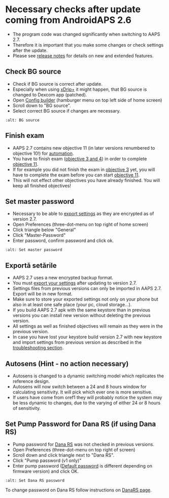 # Necessary checks after update coming from AndroidAPS 2.6

- The program code was changed significantly when switching to AAPS 2.7.
- Therefore it is important that you make some changes or check settings after the update.
- Please see [release notes](../Installing-AndroidAPS/Releasenotes#version-2-7-0) for details on new and extended features.

## Check BG source

- Check if BG source is correct after update.
- Especially when using [xDrip+](../Configuration/xdrip.md) it might happen, that BG source is changed to Dexcom app (patched).
- Open [Config builder](../Configuration/Config-Builder#bg-source) (hamburger menu on top left side of home screen)
- Scroll down to "BG source".
- Select correct BG source if changes are necessary.

```{image} ../images/ConfBuild_BG.png
:alt: BG source
```

## Finish exam

- AAPS 2.7 contains new objective 11 (in later versions renumbered to objective 10!) for [automation](../Usage/Automation.md).
- You have to finish exam ([objective 3 and 4](../Usage/Objectives#objective-3-prove-your-knowledge)) in order to complete [objective 11](../Usage/Objectives.md#objective-10-automation).
- If for example you did not finish the exam in [objective 3](../Usage/Objectives#objective-3-prove-your-knowledge) yet, you will have to complete the exam before you can start [objective 11](../Usage/Objectives.md#objective-10-automation).
- This will not effect other objectives you have already finished. You will keep all finished objectives!

## Set master password

- Necessary to be able to [export settings](../Usage/ExportImportSettings.md) as they are encrypted as of version 2.7.
- Open Preferences (three-dot-menu on top right of home screen)
- Click triangle below "General"
- Click "Master-Password"
- Enter password, confirm password and click ok.

```{image} ../images/MasterPW.png
:alt: Set master password
```

## Exportă setările

- AAPS 2.7 uses a new encrypted backup format.
- You must [export your settings](../Usage/ExportImportSettings.md) after updating to version 2.7.
- Settings files from previous versions can only be imported in AAPS 2.7. Export will be in new format.
- Make sure to store your exported settings not only on your phone but also in at least one safe place (your pc, cloud storage...).
- If you build AAPS 2.7 apk with the same keystore than in previous versions you can install new version without deleting the previous version.
- All settings as well as finished objectives will remain as they were in the previous version.
- In case you have lost your keystore build version 2.7 with new keystore and import settings from previous version as described in the [troubleshooting section](../Installing-AndroidAPS/troubleshooting_androidstudio#lost-keystore).

## Autosens (Hint - no action necessary)

- Autosens is changed to a dynamic switching model which replicates the reference design.
- Autosens will now switch between a 24 and 8 hours window for calculating sensitivity. It will pick which ever one is more sensitive.
- If users have come from oref1 they will probably notice the system may be less dynamic to changes, due to the varying of either 24 or 8 hours of sensitivity.

## Set Pump Password for Dana RS (if using Dana RS)

- Pump password for [Dana RS](../Configuration/DanaRS-Insulin-Pump.md) was not checked in previous versions.
- Open Preferences (three-dot-menu on top right of screen)
- Scroll down and click triangle next to "Dana RS".
- Click "Pump password (v1 only)"
- Enter pump password ([Default password](../Configuration/DanaRS-Insulin-Pump#default-password) is different depending on firmware version) and click OK.

```{image} ../images/DanaRSPW.png
:alt: Set Dana RS password
```

To change password on Dana RS follow instructions on [DanaRS page](../Configuration/DanaRS-Insulin-Pump#change-password-on-pump).
